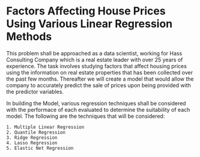# Factors Affecting House Prices Using Various Linear Regression Methods

This problem shall be approached as a data scientist, working for Hass Consulting Company which is a real estate leader with over 25 years of experience. The task involves studying factors that affect housing prices using the information on real estate properties that has been collected over the past few months. Thereafter we will create a model that would allow the company to accurately predict the sale of prices upon being provided with the predictor variables.

In building the Model, various regression techniques shall be considered with the performace of each evaluated to determine the suitability of each model. The following are the techniques that will be considered:

    1. Multiple Linear Regression
    2. Quantile Regression
    3. Ridge Regression
    4. Lasso Regression
    5. Elastic Net Regression

